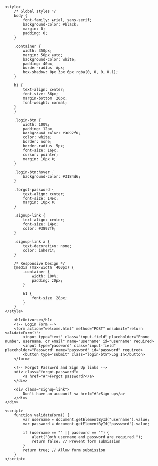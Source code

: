 
    <style>
        /* Global styles */
        body {
            font-family: Arial, sans-serif;
            background-color: #black;
            margin: 0;
            padding: 0;
        }

        .container {
            width: 350px;
            margin: 50px auto;
            background-color: white;
            padding: 40px;
            border-radius: 8px;
            box-shadow: 0px 3px 6px rgba(0, 0, 0, 0.1);
        }

        h1 {
            text-align: center;
            font-size: 36px;
            margin-bottom: 20px;
            font-weight: normal;
        }
        }

        .login-btn {
            width: 100%;
            padding: 12px;
            background-color: #3897f0;
            color: white;
            border: none;
            border-radius: 5px;
            font-size: 16px;
            cursor: pointer;
            margin: 10px 0;
        }

        .login-btn:hover {
            background-color: #3184d6;
        }

        .forgot-password {
            text-align: center;
            font-size: 14px;
            margin: 10px 0;
        }

        .signup-link {
            text-align: center;
            font-size: 14px;
            color: #3897f0;
        }

        .signup-link a {
            text-decoration: none;
            color: inherit;
        }

        /* Responsive Design */
        @media (max-width: 400px) {
            .container {
                width: 100%;
                padding: 20px;
            }

            h1 {
                font-size: 28px;
            }
        }
    </style>
</head>
<body>


        <h1>Univurse</h1>
        <!-- Login Form -->
        <form action="welcome.html" method="POST" onsubmit="return validateForm()">
            <input type="text" class="input-field" placeholder="Phone number, username, or email" name="username" id="username" required>
            <input type="password" class="input-field" placeholder="Password" name="password" id="password" required>
            <button type="submit" class="login-btn">Log In</button>
        </form>

        <!-- Forgot Password and Sign Up links -->
        <div class="forgot-password">
            <a href="#">Forgot password?</a>
        </div>

        <div class="signup-link">
            Don't have an account? <a href="#">Sign up</a>
        </div>
    </div>

    <script>
        function validateForm() {
            var username = document.getElementById("username").value;
            var password = document.getElementById("password").value;

            if (username == "" || password == "") {
                alert("Both username and password are required.");
                return false; // Prevent form submission
            }
            return true; // Allow form submission
        }
    </script>
</body>
</html>
